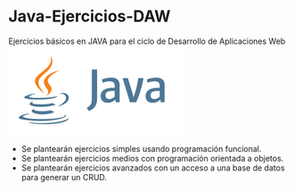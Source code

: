 # Java-Ejercicios-DAW

Ejercicios básicos en JAVA para el ciclo de Desarrollo de Aplicaciones Web
![java-image](java.png)

- Se plantearán ejercicios simples usando programación funcional.
- Se plantearán ejercicios medios con programación orientada a objetos.
- Se plantearán ejercicios avanzados con un acceso a una base de datos para generar un CRUD.
